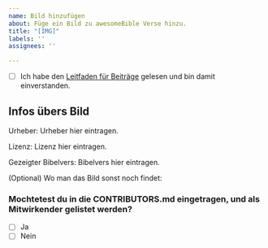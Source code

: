 ```yaml
---
name: Bild hinzufügen
about: Füge ein Bild zu awesomeBible Verse hinzu.
title: "[IMG]"
labels: ''
assignees: ''

---
```


- [ ] Ich habe den [Leitfaden für Beiträge](https://github.com/awesomebible/verse/blob/master/docs/Mitmachen.md) gelesen und bin damit einverstanden.

## Infos übers Bild
Urheber: Urheber hier eintragen.

Lizenz: Lizenz hier eintragen.

Gezeigter Bibelvers: Bibelvers hier eintragen.

(Optional) Wo man das Bild sonst noch findet: 

### Mochtetest du in die CONTRIBUTORS.md eingetragen, und als Mitwirkender gelistet werden?
- [ ] Ja
- [ ] Nein
